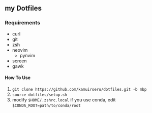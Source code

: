 ## my Dotfiles
### Requirements
- curl
- git
- zsh
- neovim
    - pynvim 
- screen
- gawk


#### How To Use
1. `git clone https://github.com/kamuiroeru/dotfiles.git -b mbp`
2. `source dotfiles/setup.sh`
3. modify `$HOME/.zshrc.local`
   if you use conda, edit `$CONDA_ROOT=path/to/conda/root`
